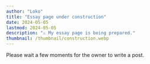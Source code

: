```yaml
---
author: "Loko"
title: "Essay page under construction"
date: 2024-05-05
lastmod: 2024-05-05
description: "⚠️ My essay page is being prepared."
thumbnail: /thumbnail/construction.webp
---
```


Please wait a few moments for the owner to write a post.
